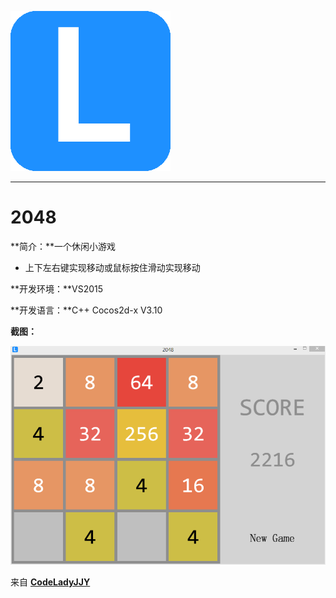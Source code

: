 [![logo](/logo.png)](http://www.codelady.space)

----------

# 2048

**简介：**一个休闲小游戏

* 上下左右键实现移动或鼠标按住滑动实现移动

**开发环境：**VS2015

**开发语言：**C++ Cocos2d-x V3.10

**截图：**

![2048](/2048.png)

来自 **[CodeLadyJJY](http://www.codelady.space)**